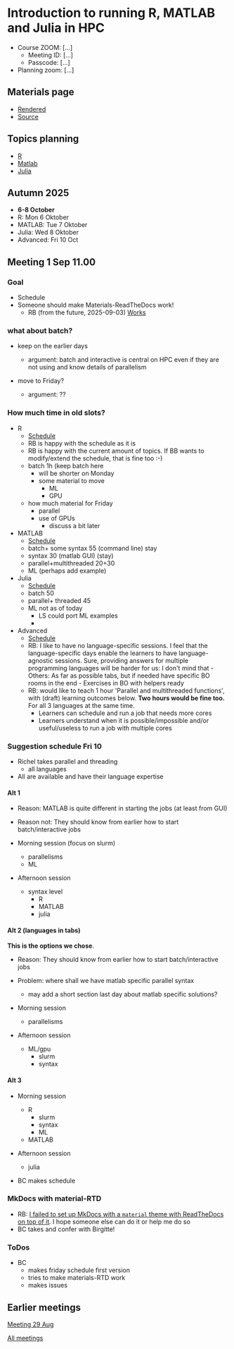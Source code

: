 # Introduction to running R, MATLAB and Julia in HPC

- Course ZOOM: [...]
    - Meeting ID: [...]
    - Passcode: [...]
- Planning zoom: [...]

## Materials page

- [Rendered](https://uppmax.github.io/R-matlab-julia-HPC/)
- [Source](https://github.com/UPPMAX/R-matlab-julia-HPC/tree/main)

## Topics planning

- [R](https://hackmd.io/gV_gdctHQPWz6eElFWfq6Q#)
- [Matlab](https://hackmd.io/RTujs9MnS0ehsGD7ufNBfA#)
- [Julia](https://hackmd.io/ERX9FIgyR_6wDbmcqi_8HA#)

## Autumn 2025

- **6-8 October**
- R: Mon 6 Oktober
- MATLAB: Tue 7 Oktober
- Julia: Wed 8 Oktober
- Advanced: Fri 10 Oct

## Meeting 1 Sep 11.00

### Goal

- Schedule
- Someone should make Materials-ReadTheDocs work!
    - RB (from the future, 2025-09-03)
      [Works](https://github.com/UPPMAX/R-matlab-julia-HPC/issues/221)

### what about batch?

- keep on the earlier days
    - argument: batch and interactive is central on HPC even
      if they are not using and know details of parallelism

- move to Friday?
    - argument: ??

### How much time in old slots?

- R
    - [Schedule](https://github.com/UPPMAX/R-matlab-julia-HPC/blob/main/docs-mk/r/schedule.md)
    - RB is happy with the schedule as it is
    - RB is happy with the current amount of topics.
      If BB wants to modify/extend the schedule, that is fine too :-)
    - batch 1h (keep batch here
        - will be shorter on Monday
        - some material to move
            - ML
            - GPU
    - how much material for Friday
        - parallel
        - use of GPUs
            - discuss a bit later
- MATLAB
    - [Schedule](https://github.com/UPPMAX/R-matlab-julia-HPC/blob/main/docs-mk/matlab/schedule.md)
    - batch+ some syntax 55 (command line) stay
    - syntax 30 (matlab GUI) (stay)
    - parallel+multithreaded 20+30
    - ML (perhaps add example)
- Julia
    - [Schedule](https://github.com/UPPMAX/R-matlab-julia-HPC/blob/main/docs-mk/julia/schedule.md)
    - batch 50
    - parallel+ threaded 45
    - ML not as of today
        - LS could port ML examples
        -
- Advanced
    - [Schedule](https://github.com/UPPMAX/R-matlab-julia-HPC/blob/main/docs-mk/advanced/schedule.md)
    - RB: I like to have no language-specific sessions.
      I feel that the language-specific days enable the learners
      to have language-agnostic sessions.
      Sure, providing answers for multiple programming languages
      will be harder for us: I don't mind that
          - Others: As far as possible tabs,
            but if needed have specific BO rooms in the end
          - Exercises in BO with helpers ready
    - RB: would like to teach 1 hour 'Parallel and multithreaded functions',
      with (draft) learning outcomes below.
      **Two hours would be fine too.** For all 3 languages at the same time.
        - Learners can schedule and run a job that needs more cores
        - Learners understand when it is possible/impossible and/or
          useful/useless to run a job with multiple cores


### Suggestion schedule Fri 10

- Richel takes parallel and threading
    - all languages
- All are available and have their language expertise

#### Alt 1

- Reason: MATLAB is quite different in starting the jobs (at least from GUI)
- Reason not: They should know from earlier how to start batch/interactive jobs

- Morning session (focus on slurm)
    - parallelisms
    - ML
- Afternoon session
    - syntax level
        - R
        - MATLAB
        - julia

#### Alt 2 (languages in tabs)

**This is the options we chose**.

- Reason: They should know from earlier how to start batch/interactive jobs
- Problem: where shall we have matlab specific parallel syntax
    - may add a short section last day about matlab specific solutions?

- Morning session
    - parallelisms

- Afternoon session
    - ML/gpu
        - slurm
        - syntax


#### Alt 3

- Morning session
    - R
        - slurm
        - syntax
        - ML
    - MATLAB

- Afternoon session
    - julia


- BC makes schedule

### MkDocs with material-RTD

- RB:
  [I failed to set up MkDocs with a `material` theme with ReadTheDocs on top of it](https://github.com/UPPMAX/R-matlab-julia-HPC/issues/220#issuecomment-3238888858).
  I hope someone else can do it or help me do so
- BC takes and confer with Birgitte!


### ToDos

- BC
    - makes friday schedule first version
    - tries to make materials-RTD work
    - makes issues


## Earlier meetings

[Meeting 29 Aug](https://github.com/UPPMAX/R-matlab-julia-HPC/blob/main/meeting_notes/20250829.md)

[All meetings](https://github.com/UPPMAX/R-matlab-julia-HPC/tree/main/meeting_notes)

